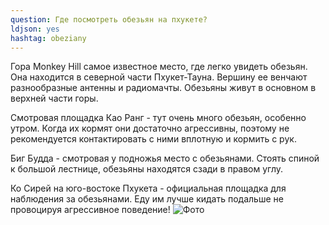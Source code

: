 ```yaml
---
question: Где посмотреть обезьян на пхукете? 
ldjson: yes
hashtag: obeziany
---
```


Гора Monkey Hill самое известное место, где легко увидеть обезьян. Она находится в северной части Пхукет-Тауна. Вершину ее венчают разнообразные антенны и радиомачты. Обезьяны живут в основном в верхней части горы.

Смотровая площадка Као Ранг - тут очень много обезьян, особенно утром. Когда их кормят они достаточно агрессивны, поэтому не рекомендуется контактировать с ними вплотную и кормить с рук.

Биг Будда - смотровая у подножья место с обезьянами. Стоять спиной к большой лестнице, обезьяны находятся сзади в правом углу. 

Ко Сирей на юго-востоке Пхукета - официальная площадка для наблюдения за обезьянами. Еду им лучше кидать подальше не провоцируя агрессивное поведение!
![Фото](https://phuketfaq.ru/assets/images/monkey.jpeg)

